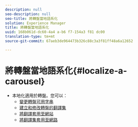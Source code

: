 ```yaml
---
description: null
seo-description: null
seo-title: 將轉盤當地語系化
solution: Experience Manager
title: 將轉盤當地語系化
uuid: 168b061d-dc60-4a4 a-b6 f7-154a3 f81 dc00
translation-type: tm+mt
source-git-commit: 67aeb3de964473b326c88c3a3f81ff48a6a12652

---
```



# 將轉盤當地語系化{#localize-a-carousel}

* 本地化適用於轉盤。您可以：
   * [變更轉盤可用字串](/help/using/c-settings-other/c-translation-sets/c-localize-strings.md#section_l2z_hkn_xz)
   * [建立和修改轉盤的翻譯集](/help/using/c-settings-other/c-translation-sets/t-create-modify-translation-sets.md)
   * [將翻譯套用至網站](/help/using/c-settings-other/c-translation-sets/t-apply-a-translation-set-to-a-site.md)
   * [將翻譯集套用至網路](/help/using/c-settings-other/c-translation-sets/t-apply-a-translation-set-to-a-network.md)

